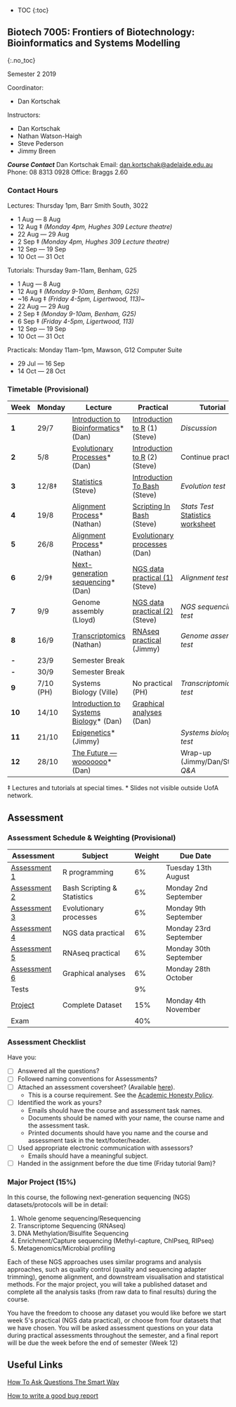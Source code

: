 * TOC
{:toc}

## Biotech 7005: Frontiers of Biotechnology: Bioinformatics and Systems Modelling
{:.no_toc}

Semester 2 2019

Coordinator:
- Dan Kortschak

Instructors:
- Dan Kortschak
- Nathan Watson-Haigh
- Steve Pederson
- Jimmy Breen

__*Course Contact*__
Dan Kortschak
Email: dan.kortschak@adelaide.edu.au
Phone: 08 8313 0928
Office: Braggs 2.60

### Contact Hours

Lectures: Thursday 1pm, Barr Smith South, 3022
- 1 Aug — 8 Aug
- 12 Aug ‡ *(Monday 4pm, Hughes 309 Lecture theatre)*
- 22 Aug — 29 Aug
- 2 Sep ‡ *(Monday 4pm, Hughes 309 Lecture theatre)*
- 12 Sep — 19 Sep
- 10 Oct — 31 Oct

Tutorials: Thursday 9am-11am, Benham, G25
- 1 Aug — 8 Aug
- 12 Aug ‡ *(Monday 9-10am, Benham, G25)*
- ~16 Aug ‡ *(Friday 4-5pm, Ligertwood, 113)*~
- 22 Aug — 29 Aug
- 2 Sep ‡ *(Monday 9-10am, Benham, G25)*
- 6 Sep ‡ *(Friday 4-5pm, Ligertwood, 113)*
- 12 Sep — 19 Sep
- 10 Oct — 31 Oct

Practicals: Monday 11am-1pm, Mawson, G12 Computer Suite
- 29 Jul — 16 Sep
- 14 Oct — 28 Oct

### Timetable (Provisional)

| **Week** | **Monday** | **Lecture**                                   | **Practical**                     | **Tutorial**                             |
|----------|------------|-----------------------------------------------|-----------------------------------|------------------------------------------|
| **1**    | 29/7       | [Introduction to Bioinformatics][1]\* (Dan)   | [Introduction to R] (1) (Steve)   | *Discussion*                             |
| **2**    | 5/8        | [Evolutionary Processes][3]\* (Dan)           | [Introduction to R] (2) (Steve)   | Continue practical                       |
| **3**    | 12/8‡      | [Statistics][2] (Steve)                       | [Introduction To Bash] (Steve)    | *Evolution test*                         |
| **4**    | 19/8       | [Alignment Process][4]\* (Nathan)             | [Scripting In Bash] (Steve)       | *Stats Test* <br> [Statistics worksheet] |
| **5**    | 26/8       | [Alignment Process][5]\* (Nathan)             | [Evolutionary processes] (Dan)    |                                          |
| **6**    | 2/9‡       | [Next-generation sequencing][6]\*  (Dan)      | [NGS data practical (1)] (Steve)  | *Alignment test*                         |
| **7**    | 9/9        | Genome assembly (Lloyd)                       | [NGS data practical (2)] (Steve)  | *NGS sequencing test*                    |
| **8**    | 16/9       | [Transcriptomics][8] (Nathan)                 | [RNAseq practical] (Jimmy)        | *Genome assembly test*                   |
| **-**    | 23/9       | Semester Break                                |                                   |                                          |
| **-**    | 30/9       | Semester Break                                |                                   |                                          |
| **9**    | 7/10 (PH)  | Systems Biology (Ville)                       | No practical (PH)                 | *Transcriptomics test*                   |
| **10**   | 14/10      | [Introduction to Systems Biology][10]\* (Dan) | [Graphical analyses] (Dan)        |                                          |
| **11**   | 21/10      | [Epigenetics][11]\* (Jimmy)                   |                                   | *Systems biology test*                   |
| **12**   | 28/10      | [The Future — wooooooo][12]\* (Dan)           |                                   | Wrap-up (Jimmy/Dan/Steve) *Q&A*          |

‡ Lectures and tutorials at special times.
\* Slides not visible outside UofA network.

[1]: http://biotech7005.services.adelaide.edu.au/01-bioinformatics.slide
[2]: Lectures/03-statistics.html
[3]: http://biotech7005.services.adelaide.edu.au/03-evoprocess.slide
[4]: http://biotech7005.services.adelaide.edu.au/04-alignment.slide
[5]: http://biotech7005.services.adelaide.edu.au/04-alignment.slide
[6]: http://biotech7005.services.adelaide.edu.au/06-sequencing.slide
[7]: http://biotech7005.services.adelaide.edu.au/07-genomics.slide
[8]: Lectures/08-transcriptomics.html
[10]: http://biotech7005.services.adelaide.edu.au/10-graphs.slide
[11]: http://biotech7005.services.adelaide.edu.au/09-epigenetics.slide
[12]: http://biotech7005.services.adelaide.edu.au/12-future.slide

[Introduction to R]: Practicals/R_Practicals
[Introduction To Bash]: Practicals/Bash_Practicals/1_IntroBash.md
[Scripting In Bash]: Practicals/Bash_Practicals/2_BashScripting.md
[Evolutionary processes]: Practicals/evolutionary_prac/evolutionary.md
[NGS data practical (1)]: Practicals/NGS_Practicals/1_NGS_Practical1.md
[NGS data practical (2)]: Practicals/NGS_Practicals/2_NGS_Practical2.md
[RNAseq practical]: Practicals/Transcriptome_Practical/Transcriptomic_Practical.html
[Graphical analyses]: https://github.com/kortschak/graphprac/

[Statistics worksheet]: Tutorials/Wk2_Statistics.html

## Assessment

### Assessment Schedule & Weighting (Provisional)

| **Assessment**                                               | **Subject**                 | **Weight** | **Due Date**          |
|--------------------------------------------------------------|-----------------------------|------------|-----------------------|
| [Assessment 1](Assignments/Assignment1.md)                   | R programming               | 6%         | Tuesday 13th August    |
| [Assessment 2](Assignments/Assignment2.md)                   | Bash Scripting & Statistics | 6%         | Monday 2nd September    |
| [Assessment 3](Practicals/evolutionary_prac/evolutionary.md) | Evolutionary processes      | 6%         | Monday 9th September  |
| [Assessment 4](Assignments/Assignment4.md)                   | NGS data practical          | 6%         | Monday 23rd September |
| [Assessment 5]()                 | RNAseq practical            | 6%         | Monday 30th September |
| [Assessment 6]()      | Graphical analyses          | 6%         | Monday 28th October   |
| Tests                                                        |                             | 9%         |                       |
| [Project]()                      | Complete Dataset            | 15%        | Monday 4th November   |
| Exam                                                         |                             | 40%        |                       |

### Assessment Checklist

Have you:

- [ ] Answered all the questions?
- [ ] Followed naming conventions for Assessments?
- [ ] Attached an assessment coversheet? (Available [here](COVERSHEET.md)).
	- This is a course requirement. See the [Academic Honesty Policy](http://www.adelaide.edu.au/policies/230/).
- [ ] Identified the work as yours?
	- Emails should have the course and assessment task names.
	- Documents should be named with your name, the course name and the assessment task.
	- Printed documents should have you name and the course and assessment task in the text/footer/header.
- [ ] Used appropriate electronic communication with assessors?
	- Emails should have a meaningful subject.
- [ ] Handed in the assignment before the due time (Friday tutorial 9am)?

### Major Project (15%)

In this course, the following next-generation sequencing (NGS) datasets/protocols will be in detail:

1. Whole genome sequencing/Resequencing
2. Transcriptome Sequencing (RNAseq)
3. DNA Methylation/Bisulfite Sequencing
4. Enrichment/Capture sequencing (Methyl-capture, ChIPseq, RIPseq)
5. Metagenomics/Microbial profiling

Each of these NGS approaches uses similar programs and analysis approaches, such as quality control (quality and sequencing adapter trimming), genome alignment, and downstream visualisation and statistical methods. For the major project, you will take a published dataset and complete all the analysis tasks (from raw data to final results) during the course.

You have the freedom to choose any dataset you would like before we start week 5's practical (NGS data practical), or choose from four datasets that we have chosen. You will be asked assessment questions on your data during practical assessments throughout the semester, and a final report will be due the week before the end of semester (Week 12)

## Useful Links

[How To Ask Questions The Smart Way](http://www.catb.org/esr/faqs/smart-questions.html)

[How to write a good bug report](https://musescore.org/en/developers-handbook/how-write-good-bug-report-step-step-instructions)
